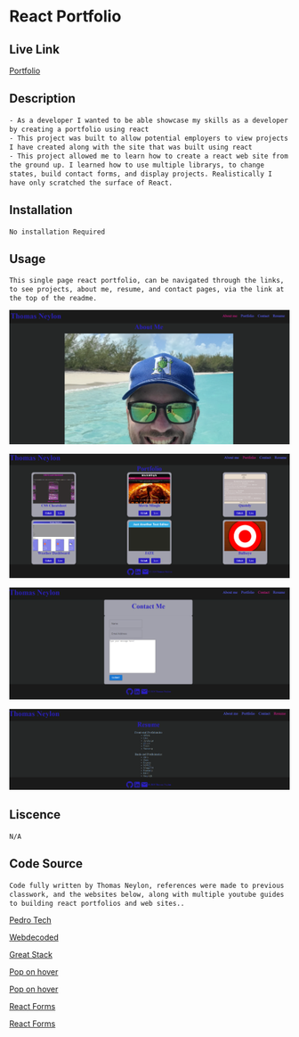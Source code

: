 # React Portfolio

## Live Link
[Portfolio](https://drive.google.com/file/d/1qPJJv4dr2cd1NC5ub-X1v-PUr9lIcMoh/view)

## Description
    - As a developer I wanted to be able showcase my skills as a developer by creating a portfolio using react
    - This project was built to allow potential employers to view projects I have created along with the site that was built using react
    - This project allowed me to learn how to create a react web site from the ground up. I learned how to use multiple librarys, to change states, build contact forms, and display projects. Realistically I have only scratched the surface of React.
    

## Installation
    No installation Required


## Usage
    This single page react portfolio, can be navigated through the links, to see projects, about me, resume, and contact pages, via the link at the top of the readme.

![Screenshots of main page](src/components/images/main.PNG)
   
![Screenshots of the projects](src/components/images/projects.PNG)

![Screenshot of contact page](src/components/images/contact.PNG)

![Screenshot of resume page](src/components/images/resume.PNG)


## Liscence
    N/A

## Code Source
    Code fully written by Thomas Neylon, references were made to previous classwork, and the websites below, along with multiple youtube guides to building react portfolios and web sites..
    
[Pedro Tech](https://www.youtube.com/watch?v=x7mwVn2z3Sk)
   
[Webdecoded](https://www.youtube.com/watch?v=hYv6BM2fWd8&list=PLd0qRSEDFQI7DgB5BKHQrryFlR02n1bK-)

[Great Stack](https://www.youtube.com/watch?v=hkHHwA-vEyQ)

[Pop on hover](https://blog.hubspot.com/website/css-hover-animation)

[Pop on hover](https://stackoverflow.com/questions/28345222/css3-keyframe-animation-which-runs-on-hover)

[React Forms](https://www.youtube.com/watch?v=Xts0kksSc8c)

[React Forms](https://www.youtube.com/watch?v=GjsxNvNAPi4)

